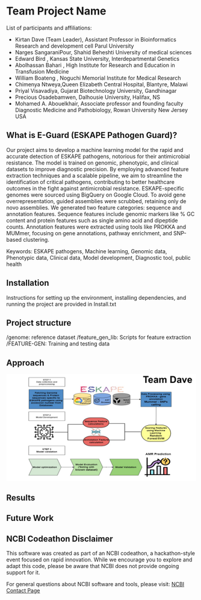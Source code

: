 # Team Project Name

List of participants and affiliations:
- Kirtan Dave (Team Leader), Assistant Professor in Bioinformatics Research and development cell  Parul University 
- Narges SangaraniPour, Shahid Beheshti University of medical sciences 
- Edward Bird , Kansas State University, Interdepartmental Genetics
- Abolhassan Bahari , High Institute for Research and Education in Transfusion Medicine
- William Boateng , Noguchi Memorial Institute for Medical Research
- Chimenya Ntweya,Queen Elizabeth Central Hospital, Blantyre, Malawi
- Priyal Visavadiya, Gujarat Biotechnology University, Gandhinagar
- Precious Osadebamwen, Dalhousie University, Halifax, NS
- Mohamed A. Abouelkhair, Associate professor and founding faculty Diagnostic Medicine and Pathobiology, Rowan University New Jersey USA





## What is E-Guard (ESKAPE Pathogen Guard)?


Our project aims to develop a machine learning model for the rapid and accurate detection of ESKAPE pathogens, notorious for their antimicrobial resistance. The model is trained on genomic, phenotypic, and clinical datasets to improve diagnostic precision. By employing advanced feature extraction techniques and a scalable pipeline, we aim to streamline the identification of critical pathogens, contributing to better healthcare outcomes in the fight against antimicrobial resistance.
ESKAPE-specific genomes were sourced using BigQuery on Google Cloud. To avoid gene overrepresentation, guided assemblies were scrubbed, retaining only de novo assemblies. We generated two feature categories: sequence and annotation features. Sequence features include genomic markers like % GC content and protein features such as single amino acid and dipeptide counts. Annotation features were extracted using tools like PROKKA and MUMmer, focusing on gene annotations, pathway enrichment, and SNP-based clustering.

Keywords: ESKAPE pathogens, Machine learning, Genomic data, Phenotypic data, Clinical data, Model development, Diagnostic tool, public health

## Installation

Instructions for setting up the environment, installing dependencies, and running the project are provided in Install.txt

## Project structure

/genome: reference dataset
/feature_gen_lib: Scripts for feature extraction
/FEATURE-GEN: Training and testing data 


## Approach
![Workflow Image](https://github.com/NCBI-Codeathons/amr-2024-team-dave/blob/main/genome/workflow_team_dave.JPG)


## Results

## Future Work

## NCBI Codeathon Disclaimer
This software was created as part of an NCBI codeathon, a hackathon-style event focused on rapid innovation. While we encourage you to explore and adapt this code, please be aware that NCBI does not provide ongoing support for it.

For general questions about NCBI software and tools, please visit: [NCBI Contact Page](https://www.ncbi.nlm.nih.gov/home/about/contact/)

